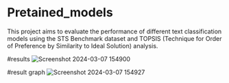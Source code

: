 # Pretained_models
This project aims to evaluate the performance of different text classification models using the STS Benchmark dataset and TOPSIS (Technique for Order of Preference by Similarity to Ideal Solution) analysis.


#results
![Screenshot 2024-03-07 154900](https://github.com/Ridansh71/Pretained_models/assets/130085006/16a7c3e1-3d31-481f-93ab-b3dfe19e76ac)

#result graph
![Screenshot 2024-03-07 154927](https://github.com/Ridansh71/Pretained_models/assets/130085006/96f43401-916d-47fe-9afe-b63311997682)

